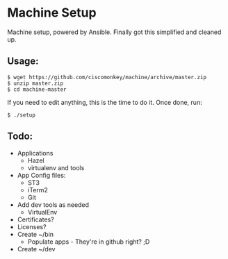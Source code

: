 # Machine Setup

Machine setup, powered by Ansible.  Finally got this simplified and cleaned up.

## Usage:

```console
$ wget https://github.com/ciscomonkey/machine/archive/master.zip
$ unzip master.zip
$ cd machine-master
```

If you need to edit anything, this is the time to do it.  Once done, run:

```console
$ ./setup
```

## Todo:

* Applications
  * Hazel
  * virtualenv and tools
* App Config files:
  * ST3
  * iTerm2
  * Git
* Add dev tools as needed
  * VirtualEnv
* Certificates?
* Licenses?
* Create ~/bin
  * Populate apps - They're in github right? ;D
* Create ~/dev
